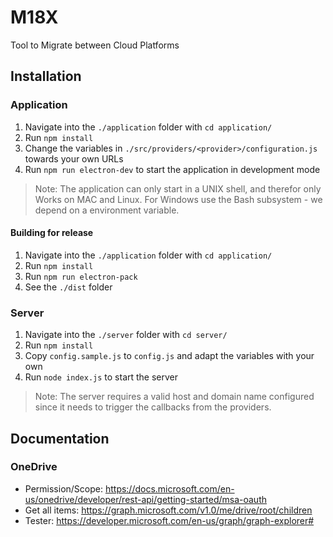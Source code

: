 # M18X
Tool to Migrate between Cloud Platforms

## Installation
### Application
1. Navigate into the `./application` folder with `cd application/`
2. Run `npm install`
3. Change the variables in `./src/providers/<provider>/configuration.js` towards your own URLs
4. Run `npm run electron-dev` to start the application in development mode

> Note: The application can only start in a UNIX shell, and therefor only Works on MAC and Linux. For Windows use the Bash subsystem - we depend on a environment variable.

#### Building for release
1. Navigate into the `./application` folder with `cd application/`
2. Run `npm install`
3. Run `npm run electron-pack`
4. See the `./dist` folder

### Server
1. Navigate into the `./server` folder with `cd server/`
2. Run `npm install`
3. Copy `config.sample.js` to `config.js` and adapt the variables with your own
4. Run `node index.js` to start the server

> Note: The server requires a valid host and domain name configured since it needs to trigger the callbacks from the providers.

## Documentation
### OneDrive
* Permission/Scope: https://docs.microsoft.com/en-us/onedrive/developer/rest-api/getting-started/msa-oauth
* Get all items: https://graph.microsoft.com/v1.0/me/drive/root/children
* Tester: https://developer.microsoft.com/en-us/graph/graph-explorer#